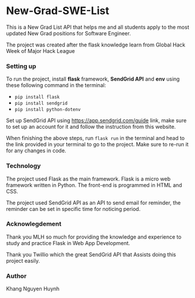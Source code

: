 # New-Grad-SWE-List

This is a New Grad List API that helps me and all students apply to the most updated New Grad positions for Software Engineer.

The project was created after the flask knowledge learn from Global Hack Week of Major Hack League

### Setting up
To run the project, install **flask** framework, **SendGrid API** and **env** using these following command in the terminal:
- `pip install flask`
- `pip install sendgrid`
- `pip install python-dotenv`

Set up SendGrid API using https://app.sendgrid.com/guide link, make sure to set up an account for it and follow the instruction from this website.

When finishing the above steps, run `flask run` in the terminal and head to the link provided in your terminal to go to the project. Make sure to re-run it for any changes in code.

### Technology

The project used Flask as the main framework. Flask is a micro web framework written in Python. The front-end is programmed in HTML and CSS.

The project used SendGrid API as an API to send email for reminder, the reminder can be set in specific time for noticing period.

### Acknowlegdement

Thank you MLH so much for providing the knowledge and experience to study and practice Flask in Web App Development.

Thank you Twillio which the great SendGrid API that Assists doing this project easily.

### Author

Khang Nguyen Huynh
